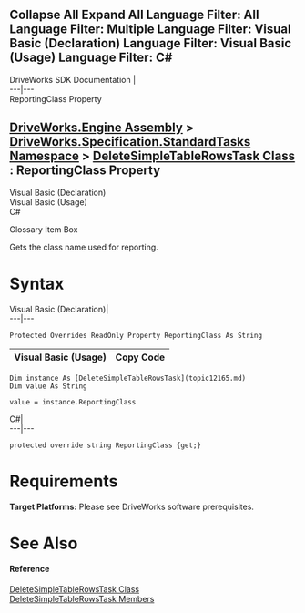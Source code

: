        

 Collapse All Expand All  Language Filter: All  Language Filter: Multiple  Language Filter: Visual Basic (Declaration) Language Filter: Visual Basic (Usage) Language Filter: C#  
---  
DriveWorks SDK Documentation  |   
---|---  
ReportingClass Property   
  
[DriveWorks.Engine Assembly](topic2156.md) > [DriveWorks.Specification.StandardTasks Namespace](topic11896.md) > [DeleteSimpleTableRowsTask Class](topic12165.md) : ReportingClass Property  
---  
  
Visual Basic (Declaration)    
Visual Basic (Usage)    
C# 

Glossary Item Box

Gets the class name used for reporting. 

# Syntax

Visual Basic (Declaration)|   
---|---  
      
    
    Protected Overrides ReadOnly Property ReportingClass As String  
  
Visual Basic (Usage)| Copy Code  
---|---  
      
    
    Dim instance As [DeleteSimpleTableRowsTask](topic12165.md)
    Dim value As String
     
    value = instance.ReportingClass  
  
C#|   
---|---  
      
    
    protected override string ReportingClass {get;}  
  
# Requirements

**Target Platforms:** Please see DriveWorks software prerequisites.

# See Also

#### Reference

[DeleteSimpleTableRowsTask Class](topic12165.md)   
[DeleteSimpleTableRowsTask Members](topic12166.md)


